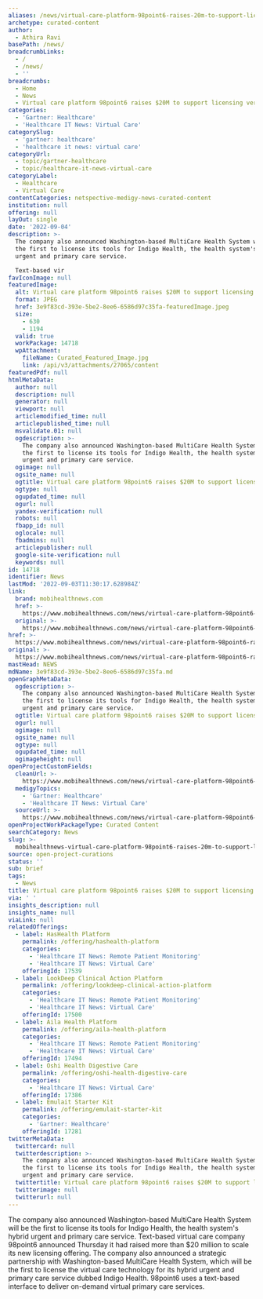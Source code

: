 ```yaml
---
aliases: /news/virtual-care-platform-98point6-raises-20m-to-support-licensing-vertical
archetype: curated-content
author:
  - Athira Ravi
basePath: /news/
breadcrumbLinks:
  - /
  - /news/
  - ''
breadcrumbs:
  - Home
  - News
  - Virtual care platform 98point6 raises $20M to support licensing vertical
categories:
  - 'Gartner: Healthcare'
  - 'Healthcare IT News: Virtual Care'
categorySlug:
  - 'gartner: healthcare'
  - 'healthcare it news: virtual care'
categoryUrl:
  - topic/gartner-healthcare
  - topic/healthcare-it-news-virtual-care
categoryLabel:
  - Healthcare
  - Virtual Care
contentCategories: netspective-medigy-news-curated-content
institution: null
offering: null
layOut: single
date: '2022-09-04'
description: >-
  The company also announced Washington-based MultiCare Health System will be
  the first to license its tools for Indigo Health, the health system's hybrid
  urgent and primary care service.

  Text-based vir
favIconImage: null
featuredImage:
  alt: Virtual care platform 98point6 raises $20M to support licensing vertical
  format: JPEG
  href: 3e9f83cd-393e-5be2-8ee6-6586d97c35fa-featuredImage.jpeg
  size:
    - 630
    - 1194
  valid: true
  workPackage: 14718
  wpAttachment:
    fileName: Curated_Featured_Image.jpg
    link: /api/v3/attachments/27065/content
featuredPdf: null
htmlMetaData:
  author: null
  description: null
  generator: null
  viewport: null
  articlemodified_time: null
  articlepublished_time: null
  msvalidate.01: null
  ogdescription: >-
    The company also announced Washington-based MultiCare Health System will be
    the first to license its tools for Indigo Health, the health system's hybrid
    urgent and primary care service.
  ogimage: null
  ogsite_name: null
  ogtitle: Virtual care platform 98point6 raises $20M to support licensing vertical
  ogtype: null
  ogupdated_time: null
  ogurl: null
  yandex-verification: null
  robots: null
  fbapp_id: null
  oglocale: null
  fbadmins: null
  articlepublisher: null
  google-site-verification: null
  keywords: null
id: 14718
identifier: News
lastMod: '2022-09-03T11:30:17.628984Z'
link:
  brand: mobihealthnews.com
  href: >-
    https://www.mobihealthnews.com/news/virtual-care-platform-98point6-raises-20m-support-licensing-vertical
  original: >-
    https://www.mobihealthnews.com/news/virtual-care-platform-98point6-raises-20m-support-licensing-vertical
href: >-
  https://www.mobihealthnews.com/news/virtual-care-platform-98point6-raises-20m-support-licensing-vertical
original: >-
  https://www.mobihealthnews.com/news/virtual-care-platform-98point6-raises-20m-support-licensing-vertical
mastHead: NEWS
mdName: 3e9f83cd-393e-5be2-8ee6-6586d97c35fa.md
openGraphMetaData:
  ogdescription: >-
    The company also announced Washington-based MultiCare Health System will be
    the first to license its tools for Indigo Health, the health system's hybrid
    urgent and primary care service.
  ogtitle: Virtual care platform 98point6 raises $20M to support licensing vertical
  ogurl: null
  ogimage: null
  ogsite_name: null
  ogtype: null
  ogupdated_time: null
  ogimageheight: null
openProjectCustomFields:
  cleanUrl: >-
    https://www.mobihealthnews.com/news/virtual-care-platform-98point6-raises-20m-support-licensing-vertical
  medigyTopics:
    - 'Gartner: Healthcare'
    - 'Healthcare IT News: Virtual Care'
  sourceUrl: >-
    https://www.mobihealthnews.com/news/virtual-care-platform-98point6-raises-20m-support-licensing-vertical
openProjectWorkPackageType: Curated Content
searchCategory: News
slug: >-
  mobihealthnews-virtual-care-platform-98point6-raises-20m-to-support-licensing-vertical
source: open-project-curations
status: ''
sub: brief
tags:
  - News
title: Virtual care platform 98point6 raises $20M to support licensing vertical
via: ' '
insights_description: null
insights_name: null
viaLink: null
relatedOfferings:
  - label: HasHealth Platform
    permalink: /offering/hashealth-platform
    categories:
      - 'Healthcare IT News: Remote Patient Monitoring'
      - 'Healthcare IT News: Virtual Care'
    offeringId: 17539
  - label: LookDeep Clinical Action Platform
    permalink: /offering/lookdeep-clinical-action-platform
    categories:
      - 'Healthcare IT News: Remote Patient Monitoring'
      - 'Healthcare IT News: Virtual Care'
    offeringId: 17500
  - label: Aila Health Platform
    permalink: /offering/aila-health-platform
    categories:
      - 'Healthcare IT News: Remote Patient Monitoring'
      - 'Healthcare IT News: Virtual Care'
    offeringId: 17494
  - label: Oshi Health Digestive Care
    permalink: /offering/oshi-health-digestive-care
    categories:
      - 'Healthcare IT News: Virtual Care'
    offeringId: 17386
  - label: Emulait Starter Kit
    permalink: /offering/emulait-starter-kit
    categories:
      - 'Gartner: Healthcare'
    offeringId: 17281
twitterMetaData:
  twittercard: null
  twitterdescription: >-
    The company also announced Washington-based MultiCare Health System will be
    the first to license its tools for Indigo Health, the health system's hybrid
    urgent and primary care service.
  twittertitle: Virtual care platform 98point6 raises $20M to support licensing vertical
  twitterimage: null
  twitterurl: null
---
```

<p>The company also announced Washington-based MultiCare Health System will be the first to license its tools for Indigo Health, the health system's hybrid urgent and primary care service.
Text-based virtual care company 98point6 announced Thursday it had raised more than $20 million to scale its new licensing offering. The company also announced a strategic partnership with Washington-based MultiCare Health System, which will be the first to license the virtual care technology for its hybrid urgent and primary care service dubbed Indigo Health.
98point6 uses a text-based interface to deliver on-demand virtual primary care services.</p>
